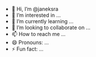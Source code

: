- 👋 Hi, I’m @janeksra
- 👀 I’m interested in ...
- 🌱 I’m currently learning ...
- 💞️ I’m looking to collaborate on ...
- 📫 How to reach me ...
- 😄 Pronouns: ...
- ⚡ Fun fact: ...

<!---
janeksra/janeksra is a ✨ special ✨ repository because its `README.md` (this file) appears on your GitHub profile.
You can click the Preview link to take a look at your changes.
--->
